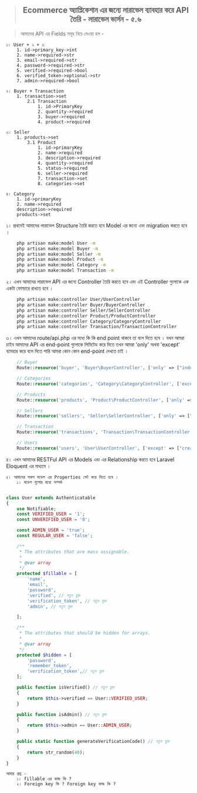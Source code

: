 > <h2 style="text-align: center"> Ecommerce অ্যাপ্লিকেশান এর জন্যে লারাভেল ব্যাবহার করে API তৈরি - লারাভেল ভার্সন - ৫.৬</h2>

> আমাদের API এর Fields সমূহ নিচে দেওয়া হল -

    ১। User + ২ + ৩
        1. id->primary_key->int
        2. name->required->str
        3. email->required->str
        4. password->required->str
        5. verified->required->bool
        6. verified_token->optional->str
        7. admin->required->bool
    
    ২। Buyer + Transaction
        1. transaction->set
            2.1 Transaction
                1. id->PrimaryKey
                2. quantity->required
                3. buyer->required
                4. product->required

    ৩। Seller
        1. products->set
            3.1 Product
                1. id->primaryKey
                2. name->required
                3. description->required
                4. quantity->required
                5. status->required
                6. seller->required
                7. transaction->set
                8. categories->set

    ৪। Category
        1. id->primaryKey
        2. name->required
        description->required
        products->set


১। প্রথমেই আমাদের লারাভেল Structure তৈরি করতে হবে Model এর জন্যে এবং migration করতে হবে ।
```sh
    php artisan make:model User -m
    php artisan make:model Buyer -m
    php artisan make:model Seller -m
    php artisan make:model Product -m
    php artisan make:model Category -m
    php artisan make:model Transaction -m
```

২। এখন আমাদের লারাভেল API এর জন্যে Controller তৈরি করতে হবে এবং এই Controller গুলোকে এক একটা ফোল্ডারে রাখতে হবে ।

```sh
    php artisan make:controller User/UserController
    php artisan make:controller Buyer/BuyerController 
    php artisan make:controller Seller/SellerController
    php artisan make:controller Product/ProductController
    php artisan make:controller Category/CategoryController
    php artisan make:controller Transaction/TransactionController
```

৩। এখন আমাদের route/api.php এর মধ্যে কি কি end point থাকবে তা বলে দিতে হবে ।
যখন আমরা চাইব আমাদের API এর end-point গুলোকে লিমিটেড করে দিতে তখন আমরা 'only' অথবা 'except' ব্যাবহার করে বলে দিতে পারি আমরা কোন কোন end-point দেখতে চাই ।
```php
    // Buyer
    Route::resource('buyer', 'Buyer\BuyerController', ['only' => ["index", "show"]]);

    // Categories
    Route::resource('categories', 'Category\CategoryController', ['except' => ["create", "edit"]]);

    // Products
    Route::resource('products', 'Product\ProductController', ['only' => ["index", "show"]]);

    // Sellers
    Route::resource('sellers', 'Seller\SellerController', ['only' => ["index", "show"]]);

    // Transaction
    Route::resource('transactions', 'Transaction\TransactionController', ['only' => ["index", "show"]]);

    // Users
    Route::resource('users', 'User\UserController', ['except' => ["create", "edit"]]);
```

৪। এখন আমাদের RESTFul API এর Models এবং এর Relationship করতে হবে Laravel Eloquent এর মাধ্যমে ।

    ৫। আমাদের সকল মডেল এর Properties সেট করে দিতে হবে ।
        ১। মডেল গুলোর মধ্যে সম্পর্ক 
```php

class User extends Authenticatable
{
    use Notifiable;
    const VERIFIED_USER = '1';
    const UNVERIFIED_USER = '0';

    const ADMIN_USER = 'true';
    const REGULAR_USER = 'false';

    /**
     * The attributes that are mass assignable.
     *
     * @var array
     */
    protected $fillable = [
        'name',
        'email',
        'password',
        'verified', // নতুন যুক্ত 
        'verification_token', // নতুন যুক্ত 
        'admin', // নতুন যুক্ত 

    ];

    /**
     * The attributes that should be hidden for arrays.
     *
     * @var array
     */
    protected $hidden = [
        'password',
        'remember_token',
        'verification_token',// নতুন যুক্ত 
    ];

    public function isVerified() // নতুন যুক্ত 
    {
        return $this->verified == User::VERIFIED_USER;
    }

    public function isAdmin() // নতুন যুক্ত 
    {
        return $this->admin == User::ADMIN_USER;
    }

    public static function generateVerificationCode() // নতুন যুক্ত  
    {
        return str_random(40);
    }
}

```

    আমার প্রশ্ন -
        ১। fillable এর কাজ কি ?
        ২। Foreign key কি ? Foreign key কাজ কি ?



